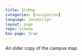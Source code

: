 ```yaml
---
title: StoMap
categories: [navigation]
language: JavaScript
layout: page
repo: stomap
has-page: true
---
```


An older copy of the campus map
